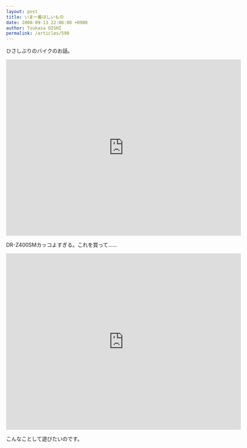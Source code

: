 ```yaml
---
layout: post
title: いま一番ほしいもの
date: 2008-09-13 22:06:00 +0900
author: Tsukasa OISHI
permalink: /articles/590
---
```



ひさしぶりのバイクのお話。  

<iframe width="640" height="480" src="https://www.youtube.com/embed/ly2EfkW1dx0" frameborder="0" allowfullscreen></iframe>  

DR-Z400SMカッコよすぎる。これを買って……  

<iframe width="640" height="480" src="https://www.youtube.com/embed/zpHC8HQyKgE" frameborder="0" allowfullscreen></iframe>  

こんなことして遊びたいのです。  
